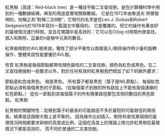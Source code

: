 紅黑樹（英語：Red–black tree）是一種自平衡二叉查找樹，是在計算機科學中用到的一種數據結構，典型的用途是實現關聯數組。
它是在1972年由魯道夫·貝爾發明的，他稱之為”對稱二叉B樹”，它現代的名字是在Leo J. Guibas和Robert Sedgewick於1978年寫的一篇論文中獲得的。
它是覆雜的，但它的操作有著良好的最壞情況運行時間，並且在實踐中是高效的：它可以在O(log n)時間內做查找，插入和刪除，這裏的n是樹中元素的數目。

紅黑樹相對於AVL樹來說，犧牲了部分平衡性以換取插入/刪除操作時少量的旋轉操作，整體來說性能要優於AVL樹。

性質
紅黑樹是每個節點都帶有顏色屬性的二叉查找樹，顏色為紅色或黑色。在二叉查找樹強制一般要求以外，對於任何有效的紅黑樹我們增加了如下的額外要求：

節點是紅色或黑色。
根是黑色。
所有葉子都是黑色（葉子是NIL節點）。
每個紅色節點必須有兩個黑色的子節點。（從每個葉子到根的所有路徑上不能有兩個連續的紅色節點。）
從任一節點到其每個葉子的所有簡單路徑都包含相同數目的黑色節點。
紅黑樹

紅黑樹的關鍵特性：從根到葉子的最長的可能路徑不多於最短的可能路徑的兩倍長。結果是這個樹大致上是平衡的。
因為操作比如插入、刪除和查找某個值的最壞情況時間都要求與樹的高度成比例，這個在高度上的理論上限允許紅黑樹在最壞情況下都是高效的，
而不同於普通的二叉查找樹。
